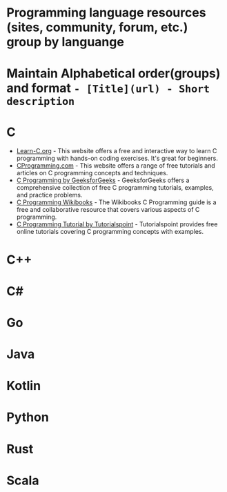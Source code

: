 # Programming language resources (sites, community, forum, etc.) group by languange
# Maintain Alphabetical order(groups) and format `- [Title](url) - Short description`


# C
- [Learn-C.org](https://www.learn-c.org/) - This website offers a free and interactive way to learn C programming with hands-on coding exercises. It's great for beginners.
- [CProgramming.com](https://www.cprogramming.com/) - This website offers a range of free tutorials and articles on C programming concepts and techniques.
- [C Programming by GeeksforGeeks](https://www.geeksforgeeks.org/c-programming-language/) - GeeksforGeeks offers a comprehensive collection of free C programming tutorials, examples, and practice problems.
- [C Programming Wikibooks](https://en.wikibooks.org/wiki/C_Programming) - The Wikibooks C Programming guide is a free and collaborative resource that covers various aspects of C programming.
- [C Programming Tutorial by Tutorialspoint](https://www.tutorialspoint.com/cprogramming/index.htm) - Tutorialspoint provides free online tutorials covering C programming concepts with examples.


# C++


# C#


# Go


# Java


# Kotlin


# Python


# Rust


# Scala

